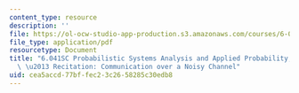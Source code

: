 ```yaml
---
content_type: resource
description: ''
file: https://ol-ocw-studio-app-production.s3.amazonaws.com/courses/6-041sc-probabilistic-systems-analysis-and-applied-probability-fall-2013/cea5accd77bffec23c2658285c30edb8_MIT6_041SCF13_Noisy_Channel_300k.pdf
file_type: application/pdf
resourcetype: Document
title: "6.041SC Probabilistic Systems Analysis and Applied Probability, Fall 2013Transcript\
  \ \u2013 Recitation: Communication over a Noisy Channel"
uid: cea5accd-77bf-fec2-3c26-58285c30edb8
---
```

